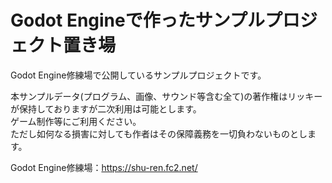 # Godot Engineで作ったサンプルプロジェクト置き場

Godot Engine修練場で公開しているサンプルプロジェクトです。<br>

本サンプルデータ(プログラム、画像、サウンド等含む全て)の著作権はリッキーが保持しておりますが二次利用は可能とします。<br>
ゲーム制作等にご利用ください。<br>
ただし如何なる損害に対しても作者はその保障義務を一切負わないものとします。<br>

Godot Engine修練場：https://shu-ren.fc2.net/
